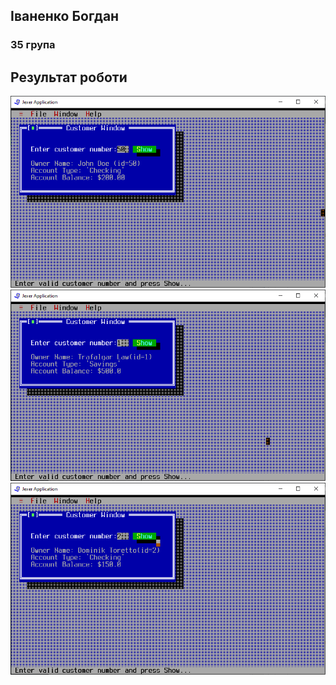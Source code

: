 ## Іваненко Богдан
### 35 група
## Результат роботи
![alt-1](TUIdemo/1.png)
![alt-1](TUIdemo/2.png)
![alt-1](TUIdemo/3.png)
